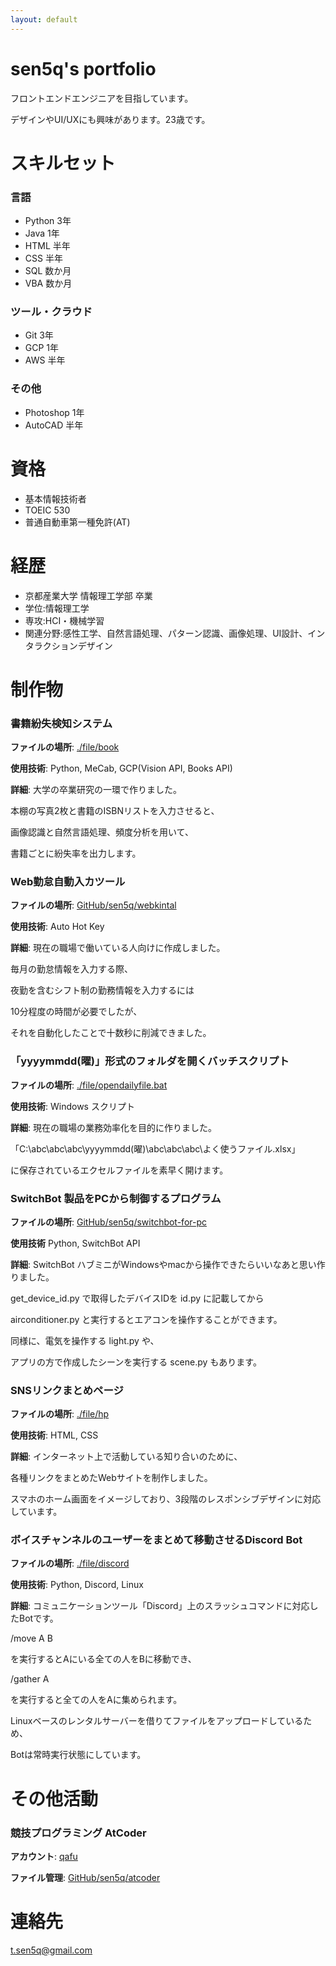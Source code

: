 ```yaml
---
layout: default
---
```


# sen5q's portfolio
フロントエンドエンジニアを目指しています。

デザインやUI/UXにも興味があります。23歳です。

# スキルセット

### 言語
- Python 3年
- Java 1年
- HTML 半年
- CSS 半年
- SQL 数か月
- VBA 数か月

### ツール・クラウド
- Git 3年
- GCP 1年
- AWS 半年

### その他
- Photoshop 1年
- AutoCAD 半年

# 資格
- 基本情報技術者
- TOEIC 530
- 普通自動車第一種免許(AT)

# 経歴
- 京都産業大学 情報理工学部 卒業
- 学位:情報理工学
- 専攻:HCI・機械学習
- 関連分野:感性工学、自然言語処理、パターン認識、画像処理、UI設計、インタラクションデザイン

# 制作物
### 書籍紛失検知システム
**ファイルの場所**:
[./file/book](https://github.com/sen5q/portfolio/tree/main/file/book)

**使用技術**:
Python, MeCab, GCP(Vision API, Books API)

**詳細**:
大学の卒業研究の一環で作りました。

本棚の写真2枚と書籍のISBNリストを入力させると、

画像認識と自然言語処理、頻度分析を用いて、

書籍ごとに紛失率を出力します。

### Web勤怠自動入カツール
**ファイルの場所**:
[GitHub/sen5q/webkintal](https://github.com/sen5q/webkintai)

**使用技術**:
Auto Hot Key

**詳細**:
現在の職場で働いている人向けに作成しました。

毎月の勤怠情報を入力する際、

夜勤を含むシフト制の勤務情報を入力するには

10分程度の時間が必要でしたが、

それを自動化したことで十数秒に削減できました。

### 「yyyymmdd(曜)」形式のフォルダを開くバッチスクリプト
**ファイルの場所**:
[./file/opendailyfile.bat](https://github.com/sen5q/portfolio/blob/main/file/opendailyfile.bat)

**使用技術**:
Windows スクリプト

**詳細**:
現在の職場の業務効率化を目的に作りました。

「C:\abc\abc\abc\yyyymmdd(曜)\abc\abc\abc\よく使うファイル.xlsx」

に保存されているエクセルファイルを素早く開けます。

### SwitchBot 製品をPCから制御するプログラム

**ファイルの場所**:
[GitHub/sen5q/switchbot-for-pc](https://github.com/sen5q/switchbot-for-pc)

**使用技術**
Python, SwitchBot API

**詳細**:
SwitchBot ハブミニがWindowsやmacから操作できたらいいなあと思い作りました。

get_device_id.py で取得したデバイスIDを id.py に記載してから

airconditioner.py と実行するとエアコンを操作することができます。

同様に、電気を操作する light.py や、

アプリの方で作成したシーンを実行する scene.py もあります。

### SNSリンクまとめページ
**ファイルの場所**:
[./file/hp](https://github.com/sen5q/portfolio/tree/main/file/hp)

**使用技術**:
HTML, CSS

**詳細**:
インターネット上で活動している知り合いのために、

各種リンクをまとめたWebサイトを制作しました。

スマホのホーム画面をイメージしており、3段階のレスポンシブデザインに対応しています。

### ボイスチャンネルのユーザーをまとめて移動させるDiscord Bot
**ファイルの場所**:
[./file/discord](https://github.com/sen5q/portfolio/tree/main/file/discord)

**使用技術**:
Python, Discord, Linux

**詳細**:
コミュニケーションツール「Discord」上のスラッシュコマンドに対応したBotです。

/move A B

を実行するとAにいる全ての人をBに移動でき、

/gather A

を実行すると全ての人をAに集められます。

Linuxベースのレンタルサーバーを借りてファイルをアップロードしているため、

Botは常時実行状態にしています。

# その他活動
### 競技プログラミング AtCoder
**アカウント**: [qafu](https://atcoder.jp/users/qafu)

**ファイル管理**: [GitHub/sen5q/atcoder](https://github.com/sen5q/atcoder)

# 連絡先
t.sen5q@gmail.com

